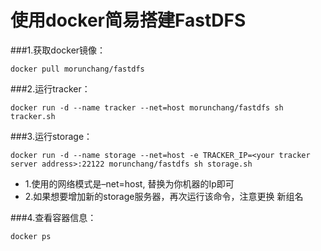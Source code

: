 使用docker简易搭建FastDFS
===

###1.获取docker镜像：
```
docker pull morunchang/fastdfs
```

###2.运行tracker：
```
docker run -d --name tracker --net=host morunchang/fastdfs sh tracker.sh
```

###3.运行storage：
```
docker run -d --name storage --net=host -e TRACKER_IP=<your tracker server address>:22122 morunchang/fastdfs sh storage.sh
```
  * 1.使用的网络模式是–net=host, <your tracker server address> 替换为你机器的Ip即可
  * 2.如果想要增加新的storage服务器，再次运行该命令，注意更换 新组名

###4.查看容器信息：
```
docker ps
```